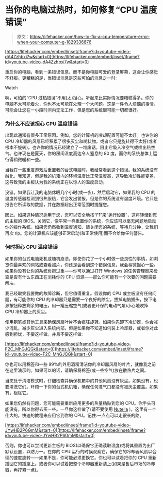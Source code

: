 # 当你的电脑过热时，如何修复“CPU 温度错误”

> 原文：<https://lifehacker.com/how-to-fix-a-cpu-temperature-error-when-your-computer-g-1829336876>

 [https://lifehacker.com/embed/inset/iframe?id=youtube-video-dA4Zzhbxi7w&start=0](https://lifehacker.com/embed/inset/iframe?id=youtube-video-dA4Zzhbxi7w&start=0) 

重启你的电脑，看到一条错误信息，而不是你电脑可爱的登录屏幕，这会让你感觉不舒服。更糟糕的是，当错误消息是这些可怕的消息之一时:

Watch

啊，可怕的“CPU 过热错误”不用(太)担心。听起来比实际情况要糟糕得多。你的电脑不太可能着火，你也不太可能在处理一个大问题。这是一件令人烦恼的事情，可能会让您在一小段时间内无法工作，但是您的系统很可能一切都很好。

### 为什么不应该担心 CPU 温度错误

出现此通知有很多正常原因。例如，您的计算机的冷却配置可能不太好。也许你的 CPU 冷却器的风扇已经积累了很多灰尘和糊状物，或者它只是旋转得不太好(或者根本不旋转)。也许你的情况已经建立了一堆废话，阻止它吸入冷空气或喷出热空气。也许现在是夏天，你的房间温度高达令人窒息的 80 度，而你的系统总体上运行得稍微暖和一些。

当我在一些重度游戏后重置我的台式电脑时，我经常看到这个错误。我的系统没有融化，我知道，但是我的机箱内的环境温度比正常温度高，这导致冷却性能变差，这导致我的主板认为我的系统正在以惊人的温度启动。

没错。如果我让我的电脑休眠几个小时(或一夜)，然后启动它，如果我的 CPU 的温度传感器检测到很热很热，它会发出警报。但是你的系统没有温度环境。它只是报告它所读取的数据，并在数据超出正常范围时提醒您。

因此，如果这种情况适用于您，您可以安全地按“F1”来“运行设置”，这将转储到您的主板的 BIOS。关闭它，像平常一样重置你的系统，你应该可以毫无问题地启动你的操作系统。如果您仍然收到温度通知，请关闭您的系统，等待几分钟，让我们再次 rip。您的计算机应该能够正常启动(和正常使用)而不会给你任何警告。

### 何时担心 CPU 温度错误

如果你的台式电脑死机或随机崩溃，即使你花了一个小时做一些良性的事情，如浏览你最喜欢的网站或查看照片，你还是会看到这个错误信息，我会稍微担心一些。如果你没有让你的系统负担过重——你可以通过打开 Windows 的任务管理器来检查是否有什么东西正在消耗你的 CPU 资源——那么你可能有一个次要的问题需要解决。

我已经取笑我要做的故障诊断，但它值得重复。假设你的 CPU 或主板没有任何问题，有可能你的 CPU 的冷却器只是需要一个良好的除尘。拔掉电脑插头，按下电源按钮释放剩余的电压，用一罐压缩空气(或者更环保的电动气泵)小心地吹掉 CPU 冷却器上的灰尘。

使用钢笔或其他工具来确保风扇叶片不会疯狂旋转。如果你先卸下冷却器，你会减少混乱，减少灰尘进入系统内部，但是如果你不知道如何装上冷却器，或者你对此感到担忧，不要这样做。并且不要这样做:

 [https://lifehacker.com/embed/inset/iframe?id=youtube-video-F2C_MhGJQGk&start=0](https://lifehacker.com/embed/inset/iframe?id=youtube-video-F2C_MhGJQGk&start=0) 

你也可以用棉签和一些 99%的外用酒精清洁你的冷却器风扇的叶片，就像我之前在这里演示的。如果可以的话，请确保将棉签(或一些空气)放在散热片之间。

当您处于清洁模式时，仔细检查并确保机箱中的其他风扇没有灰尘。如果没有，也要清洗它们。环顾一下你的台式机机箱，确保任何进气口都没有被灰尘覆盖。如果有，根除它。

如果您仍然有问题，您可能需要重新应用更多的热量粘贴到您的 CPU。你手头可能没有，所以你得去买一些。一旦你这样做了(请不要使用 [Nutella](https://gizmodo.com/out-of-thermal-paste-for-your-pc-just-use-nutella-1684663865) )，这里有一个伟大的，快速的教程来应用它到你的 CPU。记住:一点点可以走很长的路。

 [https://lifehacker.com/embed/inset/iframe?id=youtube-video-JYwHB2P6GmM&start=0](https://lifehacker.com/embed/inset/iframe?id=youtube-video-JYwHB2P6GmM&start=0) 

否则，你也可以尝试更新主板的 BIOS(以确保它正确读取温度)或将其重置为出厂默认设置，以防万一。在你的 CPU 运行的时候观察它，确保它的冷却器风扇以合理的速度旋转——如果不是，你可能必须更换它。你也可以试着把你的 CPU 重新插回它的插座上，或者你可以试着把整个冷却器重新装上(如果是售后市场的冷却器，再拧紧一点)。